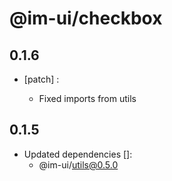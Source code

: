 # @im-ui/checkbox

## 0.1.6
- [patch] :

  - Fixed imports from utils

## 0.1.5
- Updated dependencies []:
  - @im-ui/utils@0.5.0
